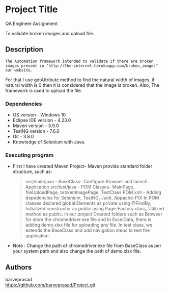 # Project Title
QA Engineer Assignment

To validate broken images and upload file.

## Description

    The Automation framework intended to validate if there are broken images present in "http://the-internet.herokuapp.com/broken_images" our website.
For that I use getAttribute method to find the natural width of images, if natural width is 0 then it is considered that the image is broken.
    Also, The framework is used to upload the file.  

### Dependencies

* OS version - Windows 10
* Eclipse IDE version - 4.23.0
* Maven version - 3.9.0
* TestNG version - 7.6.0
* Git - 3.8.0
* Knowledge of Selenium with Java.


### Executing program

* First I have created Maven Project- Maven provide standard folder structure, such as:
  > src/main/java - BaseClass- Configure Browser and launch Application
  > src/test/java - POM Classes- MainPage, fileUploadPage, brokenImagePage, TestClass
  > POM.xml - Adding depedencies for Selenium, TestNG, Junit, Appache-POI
  > In POM classes declared global Elements as private using @FindBy, Initialized constructor as public using Page-Factory class, Utilized method as public.
  > In our project Created folders such as Browser for store the chromedriver.exe file and In ExcelData, there is adding demo.xlsx file for uploading any file.
  > In test class, we extends the BaseClass and add navigation steps to test the application.

* Note : Change the path of chromedriver.exe file from BaseClass as per your system path and  also change the path of demo.xlsx file.


## Authors

barveprasad  
https://github.com/barveprasad/Project.git


